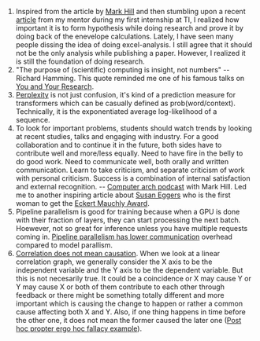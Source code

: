 
1. Inspired from the article by [Mark Hill](https://www.sigarch.org/increasing-your-research-impact/) and then stumbling upon a recent [article](https://medium.com/@nidhibits224/multi-query-attention-speeding-ai-ad8fa1626b82) from my mentor during my first internship at TI, I realized how important it is to form hypothesis while doing research and prove it by doing back of the enevelope calculations. Lately, I have seen many people dissing the idea of doing excel-analysis. I still agree that it should not be the only analysis while publishing a paper. However, I realized it is still the foundation of doing research.
2. "The purpose of (scientific) computing is insight, not numbers" -- Richard Hamming. This quote reminded me one of his famous talks on [You and Your Research](https://www.cs.virginia.edu/~robins/YouAndYourResearch.html).
3. [Perplexity](https://huggingface.co/transformers/v3.3.1/perplexity.html) is not just confusion, it's kind of a prediction measure for transformers which can be casually defined as prob(word/context). Technically, it is the exponentiated average log-likelihood of a sequence.
4. To look for important problems, students should watch trends by looking at recent studies, talks and engaging with industry. For a good collaboration and to continue it in the future, both sides have to contribute well and more/less equally. Need to have fire in the belly to do good work. Need to communicate well, both orally and written communication. Learn to take criticism, and separate criticism of work with personal criticism. Success is a combination of internal satisfaction and external recognition. -- [Computer arch podcast](https://www.podbean.com/ew/pb-zdv2g-fd542d) with Mark Hill. Led me to another inspiring article about [Susan Eggers](https://www.computer.org/publications/tech-news/events/susan-eggers-computer-architect-pioneer-professor) who is the first woman to get the [Eckert Mauchly Award](https://awards.acm.org/eckert-mauchly).
5. Pipeline parallelism is good for training because when a GPU is done with their fraction of layers, they can start processing the next batch. Hoewever, not so great for inference unless you have multiple requests coming in. [Pipeline parallelism has lower communication](https://kipp.ly/blog/transformer-inference-arithmetic/#:~:text=A%20pipeline%20parallel,number%20of%20accelerators.) overhead compared to model parallism.
6. [Correlation does not mean causation](https://youtu.be/YAAHJm1pi1E). When we look at a linear correlation graph, we generally consider the X axis to be the independent variable and the Y axis to be the dependent variable. But this is not necesarily true. It could be a coincidence or X may cause Y or Y may cause X or both of them contribute to each other through feedback or there might be something totally different and more important which is causing the change to happen or rather a common cause affecting both X and Y. Also, if one thing happens in time before the other one, it does not mean the former caused the later one ([Post hoc propter ergo hoc fallacy example](https://xkcd.com/925/)).

